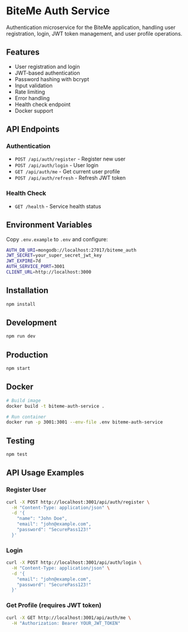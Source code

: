 # BiteMe Auth Service

Authentication microservice for the BiteMe application, handling user registration, login, JWT token management, and user profile operations.

## Features

- User registration and login
- JWT-based authentication
- Password hashing with bcrypt
- Input validation
- Rate limiting
- Error handling
- Health check endpoint
- Docker support

## API Endpoints

### Authentication
- `POST /api/auth/register` - Register new user
- `POST /api/auth/login` - User login
- `GET /api/auth/me` - Get current user profile
- `POST /api/auth/refresh` - Refresh JWT token

### Health Check
- `GET /health` - Service health status

## Environment Variables

Copy `.env.example` to `.env` and configure:

```bash
AUTH_DB_URI=mongodb://localhost:27017/biteme_auth
JWT_SECRET=your_super_secret_jwt_key
JWT_EXPIRE=7d
AUTH_SERVICE_PORT=3001
CLIENT_URL=http://localhost:3000
```

## Installation

```bash
npm install
```

## Development

```bash
npm run dev
```

## Production

```bash
npm start
```

## Docker

```bash
# Build image
docker build -t biteme-auth-service .

# Run container
docker run -p 3001:3001 --env-file .env biteme-auth-service
```

## Testing

```bash
npm test
```

## API Usage Examples

### Register User
```bash
curl -X POST http://localhost:3001/api/auth/register \
  -H "Content-Type: application/json" \
  -d '{
    "name": "John Doe",
    "email": "john@example.com",
    "password": "SecurePass123!"
  }'
```

### Login
```bash
curl -X POST http://localhost:3001/api/auth/login \
  -H "Content-Type: application/json" \
  -d '{
    "email": "john@example.com",
    "password": "SecurePass123!"
  }'
```

### Get Profile (requires JWT token)
```bash
curl -X GET http://localhost:3001/api/auth/me \
  -H "Authorization: Bearer YOUR_JWT_TOKEN"
```
